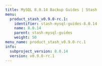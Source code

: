 ```yaml
---
title: MySQL 8.0.14 Backup Guides | Stash
menu:
  product_stash_v0.9.0-rc.1:
    identifier: stash-mysql-guides-8.0.14
    name: 8.0.14
    parent: stash-mysql-guides
    weight: 50
menu_name: product_stash_v0.9.0-rc.1
info:
  subproject_version: 8.0.14
  version: v0.9.0-rc.1
---
```


